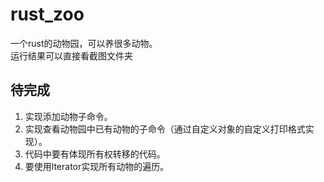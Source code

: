 # rust_zoo
一个rust的动物园，可以养很多动物。  
运行结果可以直接看截图文件夹

## 待完成
1. 实现添加动物子命令。
2. 实现查看动物园中已有动物的子命令（通过自定义对象的自定义打印格式实现）。
3. 代码中要有体现所有权转移的代码。
4. 要使用lterator实现所有动物的遍历。
